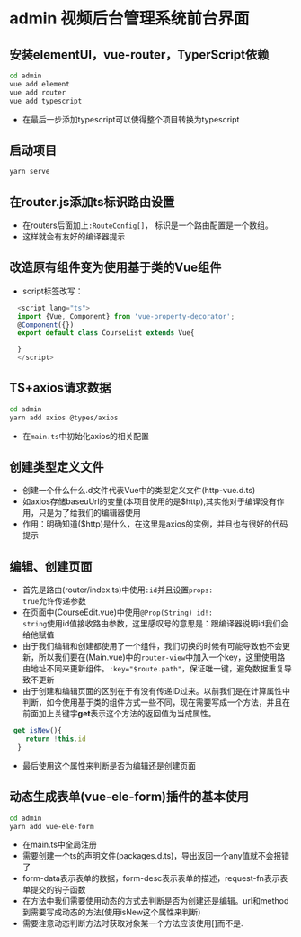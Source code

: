 admin  视频后台管理系统前台界面
===

##  安装elementUI，vue-router，TyperScript依赖

```bash
cd admin
vue add element
vue add router
vue add typescript
```

* 在最后一步添加typescript可以使得整个项目转换为typescript

##  启动项目

```bash
yarn serve
```

##  在router.js添加ts标识路由设置
* 在routers后面加上<code>:RouteConfig[]</code>， 标识是一个路由配置是一个数组。
* 这样就会有友好的编译器提示

##  改造原有组件变为使用基于类的Vue组件
* script标签改写：<br>

```TypeScript
  <script lang="ts">
  import {Vue, Component} from 'vue-property-decorator';
  @Component({})
  export default class CourseList extends Vue{

  }
  </script>
```

##  TS+axios请求数据

```bash
cd admin
yarn add axios @types/axios
```

* 在<code>main.ts</code>中初始化axios的相关配置

##  创建类型定义文件

* 创建一个什么什么.d文件代表Vue中的类型定义文件(http-vue.d.ts)
* 如axios存储baseuUrl的变量(本项目使用的是$http),其实他对于编译没有作用，只是为了给我们的编辑器使用
* 作用：明确知道($http)是什么，在这里是axios的实例，并且也有很好的代码提示

##  编辑、创建页面
* 首先是路由(router/index.ts)中使用<code>:id</code>并且设置<code>props: true</code>允许传递参数
* 在页面中(CourseEdit.vue)中使用<code>@Prop(String) id!: string</code>使用id值接收路由参数，这里感叹号的意思是：跟编译器说明id我们会给他赋值
* 由于我们编辑和创建都使用了一个组件，我们切换的时候有可能导致他不会更新，所以我们要在(Main.vue)中的<code>router-view</code>中加入一个key，这里使用路由地址不同来更新组件。<code>:key="$route.path"</code>，保证唯一键，避免数据重复导致不更新
* 由于创建和编辑页面的区别在于有没有传递ID过来。以前我们是在计算属性中判断，如今使用基于类的组件方式一些不同，现在需要写成一个方法，并且在前面加上关键字<b>get</b>表示这个方法的返回值为当成属性。<br>

```TypeScript
 get isNew(){
    return !this.id
  }
```

* 最后使用这个属性来判断是否为编辑还是创建页面


##  动态生成表单(vue-ele-form)插件的基本使用

```bash
cd admin
yarn add vue-ele-form
```

* 在main.ts中全局注册
* 需要创建一个ts的声明文件(packages.d.ts)，导出返回一个any值就不会报错了
* form-data表示表单的数据，form-desc表示表单的描述，request-fn表示表单提交的钩子函数
* 在方法中我们需要使用动态的方式去判断是否为创建还是编辑。url和method到需要写成动态的方法(使用isNew这个属性来判断)
* 需要注意动态判断方法时获取对象某一个方法应该使用[]而不是.


